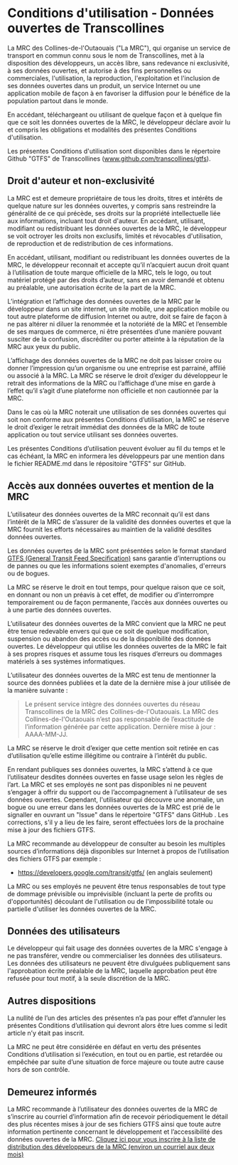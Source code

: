 # Conditions d'utilisation - Données ouvertes de Transcollines

La MRC des Collines-de-l'Outaouais ("La MRC"), qui organise un service de transport en commun connu sous le nom de Transcollines, met à la disposition des développeurs, un accès libre, sans redevance ni exclusivité, à ses données ouvertes, et autorise à des fins personnelles ou commerciales, l'utilisation, la reproduction, l'exploitation et l'inclusion de ses données ouvertes dans un produit, un service Internet ou une application mobile de façon à en favoriser la diffusion pour le bénéfice de la population partout dans le monde.

En accédant, téléchargeant ou utilisant de quelque façon et à quelque fin que ce soit les données ouvertes de la MRC, le développeur déclare avoir lu et compris les obligations et modalités des présentes Conditions d'utilisation.

Les présentes Conditions d'utilisation sont disponibles dans le répertoire Github "GTFS" de Transcollines (www.github.com/transcollines/gtfs).

## Droit d'auteur et non-exclusivité

La MRC est et demeure propriétaire de tous les droits, titres et intérêts de quelque nature sur les données ouvertes, y compris sans restreindre la généralité de ce qui précède, ses droits sur la propriété intellectuelle liée aux informations, incluant tout droit d'auteur.
En accédant, utilisant, modifiant ou redistribuant les données ouvertes de la MRC, le développeur se voit octroyer les droits non exclusifs, limités et révocables d'utilisation, de reproduction et de redistribution de ces informations.

En accédant, utilisant, modifiant ou redistribuant les données ouvertes de la MRC, le développeur reconnait et accepte qu’il n’acquiert aucun droit quant à l’utilisation de toute marque officielle de la MRC, tels le logo, ou tout matériel protégé par des droits d’auteur, sans en avoir demandé et obtenu au préalable, une autorisation écrite de la part de la MRC.

L’intégration et l’affichage des données ouvertes de la MRC par le développeur dans un site internet, un site mobile, une application mobile ou tout autre plateforme de diffusion Internet ou autre, doit se faire de façon à ne pas altérer ni diluer la renommée et la notoriété de la MRC et l’ensemble de ses marques de commerce, ni être présentées d’une manière pouvant susciter de la confusion, discréditer ou porter atteinte à la réputation de la MRC aux yeux du public.

L’affichage des données ouvertes de la MRC ne doit pas laisser croire ou donner l’impression qu’un organisme ou une entreprise est parrainé, affilié ou associé à la MRC. La MRC se réserve le droit d’exiger du développeur le retrait des informations de la MRC ou l‘affichage d’une mise en garde à l’effet qu’il s’agit d’une plateforme non officielle et non cautionnée par la MRC.

Dans le cas où la MRC noterait une utilisation de ses données ouvertes qui soit non conforme aux présentes Conditions d’utilisation, la MRC se réserve le droit d’exiger le retrait immédiat des données de la MRC de toute application ou tout service utilisant ses données ouvertes.

Les présentes Conditions d’utilisation peuvent évoluer au fil du temps et le cas échéant, la MRC en informera les développeurs par une mention dans le fichier README.md dans le répositoire "GTFS" sur GitHub.

## Accès aux données ouvertes et mention de la MRC

L’utilisateur des données ouvertes de la MRC reconnait qu’il est dans l’intérêt de la MRC de s’assurer de la validité des données ouvertes et que la MRC fournit les efforts nécessaires au maintien de la validité desdites données ouvertes.

Les données ouvertes de la MRC sont présentées selon le format standard [GTFS (General Transit Feed Specification)](https://developers.google.com/transit/gtfs) sans garantie d’interruptions ou de pannes ou que les informations soient exemptes d'anomalies, d'erreurs ou de bogues.

La MRC se réserve le droit en tout temps, pour quelque raison que ce soit, en donnant ou non un préavis à cet effet, de modifier ou d’interrompre temporairement ou de façon permanente, l’accès aux données ouvertes ou à une partie des données ouvertes.

L’utilisateur des données ouvertes de la MRC convient que la MRC ne peut être tenue redevable envers qui que ce soit de quelque modification, suspension ou abandon des accès ou de la disponibilité des données ouvertes. Le développeur qui utilise les données ouvertes de la MRC le fait à ses propres risques et assume tous les risques d’erreurs ou dommages matériels à ses systèmes informatiques.

L’utilisateur des données ouvertes de la MRC est tenu de mentionner la source des données publiées et la date de la dernière mise à jour utilisée de la manière suivante :

> Le présent service intègre des données ouvertes du réseau Transcollines de la MRC des Collines-de-l'Outaouais. La MRC des Collines-de-l'Outaouais n’est pas responsable de l’exactitude de l’information générée par cette application. Dernière mise à jour : AAAA-MM-JJ.

La MRC se réserve le droit d’exiger que cette mention soit retirée en cas d’utilisation qu’elle estime illégitime ou contraire à l’intérêt du public.

En rendant publiques ses données ouvertes, la MRC s’attend à ce que l’utilisateur desdites données ouvertes en fasse usage selon les règles de l’art. La MRC et ses employés ne sont pas disponibles ni ne peuvent s’engager à offrir du support ou de l’accompagnement à l’utilisateur de ses données ouvertes. Cependant, l'utilisateur qui découvre une anomalie, un bogue ou une erreur dans les données ouvertes de la MRC est prié de le signaller en ouvrant un "Issue" dans le répertoire "GTFS" dans GitHub . Les corrections, s'il y a lieu de les faire, seront effectuées lors de la prochaine mise à jour des fichiers GTFS.

La MRC recommande au développeur de consulter au besoin les multiples sources d’informations déjà disponibles sur Internet à propos de l’utilisation des fichiers GTFS par exemple :

- https://developers.google.com/transit/gtfs/ (en anglais seulement)

La MRC ou ses employés ne peuvent être tenus responsables de tout type de dommage prévisible ou imprévisible (incluant la perte de profits ou d'opportunités) découlant de l'utilisation ou de l'impossibilité totale ou partielle d'utiliser les données ouvertes de la MRC.

## Données des utilisateurs

Le développeur qui fait usage des données ouvertes de la MRC s'engage à ne pas transférer, vendre ou commercialiser les données des utilisateurs. Les données des utilisateurs ne peuvent être divulguées publiquement sans l'approbation écrite préalable de la MRC, laquelle approbation peut être refusée pour tout motif, à la seule discrétion de la MRC.

## Autres dispositions

La nullité de l’un des articles des présentes n’a pas pour effet d’annuler les présentes Conditions d’utilisation qui devront alors être lues comme si ledit article n’y était pas inscrit.

La MRC ne peut être considérée en défaut en vertu des présentes Conditions d’utilisation si l’exécution, en tout ou en partie, est retardée ou empêchée par suite d’une situation de force majeure ou toute autre cause hors de son contrôle.

## Demeurez informés

La MRC recommande à l’utilisateur des données ouvertes de la MRC de s’inscrire au courriel d’information afin de recevoir périodiquement le détail des plus récentes mises à jour de ses fichiers GTFS ainsi que toute autre information pertinente concernant le développement et l’accessibilité des données ouvertes de la MRC.
[Cliquez ici pour vous inscrire à la liste de distribution des développeurs de la MRC (environ un courriel aux deux mois)](https://forms.office.com/Pages/ResponsePage.aspx?id=E7Fe_cNXKEamfise0d6K-7z88p3eAzZIns4uRERv9ZRUNFRTMVM0OFo1NjhMR0ZINEhFUDdVQzU2Uy4u)
